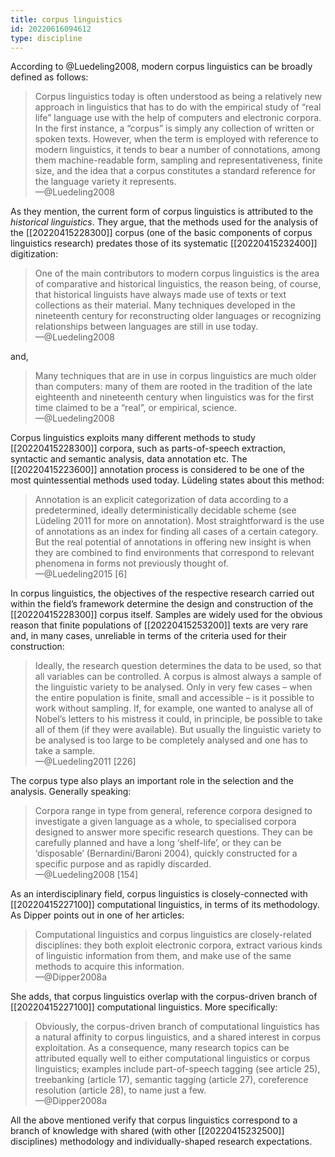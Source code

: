 ```yaml
---
title: corpus linguistics
id: 20220616094612
type: discipline
---
```


According to @Luedeling2008, modern corpus linguistics can be broadly defined as follows:
 
> Corpus linguistics today is often understood as being a relatively new approach in linguistics that has to do with the empirical study of “real life” language use with the help of computers and electronic corpora. In the first instance, a “corpus” is simply any collection of written or spoken texts. However, when the term is employed with reference to modern linguistics, it tends to bear a number of connotations, among them machine-readable form, sampling and representativeness, finite size, and the idea that a corpus constitutes a standard reference for the language variety it represents.  
—@Luedeling2008

As they mention, the current form of corpus linguistics is attributed to the _historical linguistics_. They argue, that the methods used for the analysis of the [[20220415228300]] corpus (one of the basic components of corpus linguistics research) predates those of its systematic [[20220415232400]] digitization:

> One of the main contributors to modern corpus linguistics is the area of comparative and historical linguistics, the reason being, of course, that historical linguists have always made use of texts or text collections as their material. Many techniques developed in the nineteenth century for reconstructing older languages or recognizing relationships between languages are still in use today.  
—@Luedeling2008

and,

> Many techniques that are in use in corpus linguistics are much older than computers: many of them are rooted in the tradition of the late eighteenth and nineteenth century when linguistics was for the first time claimed to be a “real”, or empirical, science.  
—@Luedeling2008

Corpus linguistics exploits many different methods to study [[20220415228300]] corpora, such as parts-of-speech extraction, syntactic and semantic analysis, data annotation etc. The [[20220415223600]] annotation process is considered to be one of the most quintessential methods used today. Lüdeling states about this method: 

> Annotation is an explicit categorization of data according to a predetermined, ideally deterministically decidable scheme (see Lüdeling 2011 for more on annotation). Most straightforward is the use of annotations as an index for finding all cases of a certain category. But the real potential of annotations in offering new insight is when they are combined to find environments that correspond to relevant phenomena in forms not previously thought of.  
—@Luedeling2015 [6]

In corpus linguistics, the objectives of the respective research carried out within the field’s framework determine the design and construction of the [[20220415228300]] corpus itself. Samples are widely used for the obvious reason that finite populations of [[20220415253200]] texts are very rare and, in many cases, unreliable in terms of the criteria used for their construction:

> Ideally, the research question determines the data to be used, so that all variables can be controlled. A corpus is almost always a sample of the linguistic variety to be analysed. Only in very few cases – when the entire population is finite, small and accessible – is it possible to work without sampling. If, for example, one wanted to analyse all of Nobel’s letters to his mistress it could, in principle, be possible to take all of them (if they were available). But usually the linguistic variety to be analysed is too large to be completely analysed and one has to take a sample.  
—@Luedeling2011 [226]

The corpus type also plays an important role in the selection and the analysis. Generally speaking:

> Corpora range in type from general, reference corpora designed to investigate a given language as a whole, to specialised corpora designed to answer more specific research questions. They can be carefully planned and have a long ‘shelf-life’, or they can be ‘disposable’ (Bernardini/Baroni 2004), quickly constructed for a specific purpose and as rapidly discarded.  
—@Luedeling2008 [154]

As an interdisciplinary field, corpus linguistics is closely-connected with [[20220415227100]] computational linguistics, in terms of its methodology. As Dipper points out in one of her articles:

> Computational linguistics and corpus linguistics are closely-related disciplines: they both exploit electronic corpora, extract various kinds of linguistic information from them, and make use of the same methods to acquire this information.  
—@Dipper2008a

She adds, that corpus linguistics overlap with the corpus-driven branch of [[20220415227100]] computational linguistics. More specifically: 

> Obviously, the corpus-driven branch of computational linguistics has a natural affinity to corpus linguistics, and a shared interest in corpus exploitation. As a consequence, many research topics can be attributed equally well to either computational linguistics or corpus linguistics; examples include part-of-speech tagging (see article 25), treebanking (article 17), semantic tagging (article 27), coreference resolution (article 28), to name just a few.  
—@Dipper2008a

All the above mentioned verify that corpus linguistics correspond to a branch of knowledge with shared (with other [[20220415232500]] disciplines) methodology and individually-shaped research expectations.

